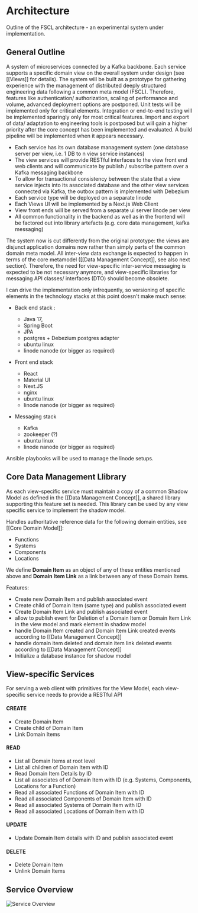 # Architecture

Outline of the FSCL architecture - an experimental system under implementation.

## General Outline

A system of microservices connected by a Kafka backbone. Each service supports a specific domain view on the overall system under design (see [[Views]] for details). The system will be built as a prototype for gathering experience with the management of distributed deeply structured engineering data following a common meta model (FSCL). Therefore, features like authentication/ authorization, scaling of performance and volume, advanced deployment options are postponed. Unit tests will be implemented only for critical elements. Integration or end-to-end testing will be implemented sparingly only for most critical features. Import and export of data/ adaptation to engineering tools is postposed but will gain a higher priority after the core concept has been implemented and evaluated.   A build pipeline will be implemented when it appears necessary.

* Each service has its own database management system (one database server per view, i.e. 1 DB to n view service instances) 
* The view services will provide RESTful interfaces to the view front end web clients and will communicate by publish / subscribe pattern over a Kafka messaging backbone
* To allow for transactional consistency between the state that a view service injects into its associated database and the other view services connected via Kafka, the outbox pattern is implemented with Debezium
* Each service type will be deployed on a separate linode
* Each Views UI will be implemented by a Next.js Web Client
* View front ends will be served from a separate ui server linode per view 
* All common functionality in the backend as well as in the frontend will be factored out into library artefacts (e.g. core data management, kafka messaging)

The system now is cut differently from the original prototype: the views are disjunct application domains now rather than simply parts of the common domain meta model. All inter-view data exchange is expected to happen in terms of  the core metamodel ([[Data Management Concept]], see also next section). Therefore, the need for view-specific inter-service messaging is expected to be not necessary anymore, and view-specific libraries for messaging API classes/ interfaces (DTO) should become obsolete. 

I can drive the implementation only infrequently, so versioning of specific elements in the technology stacks at this point doesn't make much sense: 

* Back end stack : 
	* Java 17, 
	* Spring Boot
	* JPA 
	* postgres + Debezium postgres adapter
	* ubuntu linux
	* linode nanode (or bigger as required)

* Front end stack
	* React
	* Material UI
	* Next.JS
	* nginx
	* ubuntu linux
	* linode nanode (or bigger as required)

* Messaging stack
	* Kafka
	* zookeeper (?)
	* ubuntu linux
	* linode nanode (or bigger as required)

Ansible playbooks will be used to manage the linode setups.

## Core Data Management Llibrary

As each view-specific service must maintain a copy of a common Shadow Model as defined in the [[Data Management Concept]],  a shared library supporting this feature set is needed. This library can be used by any view specific service to implement the shadow model. 

Handles authoritative reference data for the following domain entities, see [[Core Domain Model]]:
* Functions
* Systems
* Components
* Locations

We define **Domain Item** as an object of any of these entities mentioned above and **Domain Item Link** as a link between any of these Domain Items.

Features:
* Create new Domain Item and publish associated event
* Create child of Domain Item (same type) and publish associated event
* Create Domain Item Link and publish associated event
* allow to publish event for Deletion of a Domain Item or Domain Item Link in the view model and mark element in shadow model
* handle Domain Item created and Domain Item Link created events according to [[Data Management Concept]]
* handle domain item deleted and domain item link deleted events according to [[Data Management Concept]]
* Initialize a database instance for shadow model


## View-specific Services

For serving a web client with primitives for the View Model, each view-specific service needs to provide a RESTful API 

#### CREATE
* Create Domain Item
* Create child of Domain Item
* Link  Domain Items
#### READ
* List all Domain Items at root level
* List all children of Domain Item with ID
* Read Domain Item Details by ID
* List all associates of of Domain Item with ID (e.g. Systems, Components, Locations for a Function)
* Read all associated Functions of Domain Item with ID
* Read all associated Components of Domain Item with ID
* Read all associated Systems of Domain Item with  ID
* Read all associated Locations of Domain Item with ID

#### UPDATE
* Update Domain Item details with ID and publish associated event

#### DELETE
* Delete Domain Item
* Unlink Domain Items



## Service Overview

![Service Overview](http://www.plantuml.com/plantuml/proxy?cache=no&src=https://raw.githubusercontent.com/onouv/fscl/newgen/doc/fscl/architecture/service-overview.puml)




 
